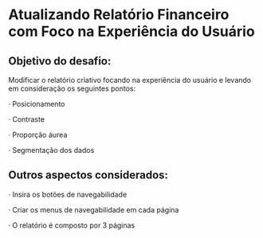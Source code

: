 # Atualizando Relatório Financeiro com Foco na Experiência do Usuário

## Objetivo do desafio:

Modificar o relatório criativo focando na experiência do usuário e levando em consideração os seguintes pontos:

· Posicionamento

· Contraste

· Proporção áurea

· Segmentação dos dados

## Outros aspectos considerados:

· Insira os botões de navegabilidade

· Criar os menus de navegabilidade em cada página

· O relatório é composto por 3 páginas